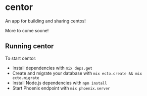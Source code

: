 # centor

An app for building and sharing centos!

More to come soone!

## Running centor

To start centor:

  * Install dependencies with `mix deps.get`
  * Create and migrate your database with `mix ecto.create && mix ecto.migrate`
  * Install Node.js dependencies with `npm install`
  * Start Phoenix endpoint with `mix phoenix.server`
